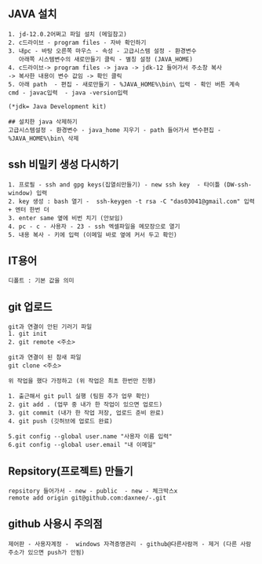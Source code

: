 
## JAVA 설치 
    1. jd-12.0.2어쩌고 파일 설치 (메일참고)
    2. c드라이브 - program files - 자바 확인하기
    3. 내pc - 바탕 오른쪽 마우스 - 속성 - 고급시스템 설정 - 환경변수
       아래쪽 시스템변수의 새로만들기 클릭 - 별칭 설정 (JAVA_HOME)
    4. c드라이브-> program files -> java -> jdk-12 들어가서 주소창 복사 
    -> 복사한 내용이 변수 값임 -> 확인 클릭
    5. 아래 path  - 편집 - 새로만들기 - %JAVA_HOME%\bin\ 입력 - 확인 버튼 계속
    cmd - javac입력  - java -version입력

    (*jdk= Java Development kit)

    ## 설치한 java 삭제하기
    고급시스템설정 - 환경변수 - java_home 지우기 - path 들어가서 변수편집 -  %JAVA_HOME%\bin\ 삭제


## ssh 비밀키 생성 다시하기
    1. 프로필 - ssh and gpg keys(집열쇠만들기) - new ssh key  - 타이틀 (DW-ssh-window) 입력 
    2. key 생성 : bash 열기 -  ssh-keygen -t rsa -C "das03041@gmail.com" 입력 + 엔터 한번 더 
    3. enter same 옆에 비번 치기 (안보임)
    4. pc - c - 사용자 - 23 - ssh 엑셀파일을 메모장으로 열기
    5. 내용 복사 - 키에 입력 (이메일 바로 옆에 커서 두고 확인)


## IT용어
    디폴트 : 기본 값을 의미  


## git 업로드
    git과 연결이 안된 기러기 파일
    1. git init 
    2. git remote <주소>

    git과 연결이 된 참새 파일
    git clone <주소>

    위 작업을 했다 가정하고 (위 작업은 최초 한번만 진행)

    1. 출근해서 git pull 실행 (팀원 추가 업무 확인)
    2. git add . (업무 중 내가 한 작업이 있으면 업로드)
    3. git commit (내가 한 작업 저장, 업로드 준비 완료)
    4. git push (깃허브에 업로드 완료)

    5.git config --global user.name "사용자 이름 입력"
    6.git config --global user.email "내 이메일"




## Repsitory(프로젝트) 만들기

    repsitory 들어가서 - new - public  - new - 체크박스x 
    remote add origin git@github.com:daxnee/-.git



## github 사용시 주의점

    제어판 - 사용자계정 -  windows 자격증명관리 - github@다른사람꺼 - 제거 (다른 사람 주소가 있으면 push가 안됨)

